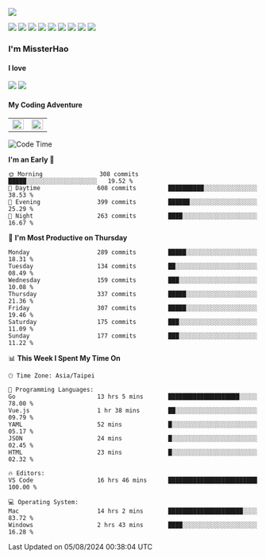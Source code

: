 ![](https://komarev.com/ghpvc/?username=MissterHao&color=ff69b4)

[![](https://img.shields.io/badge/Amazon%20AWS-%23232F3E?logo=amazon-aws&logoColor=white&style=for-the-badge)](https://aws.amazon.com/)
[![](https://img.shields.io/badge/Python-3776AB?style=for-the-badge&logo=python&logoColor=white)](https://www.djangoproject.com/)
[![](https://img.shields.io/badge/Django-092E20?style=for-the-badge&logo=django&logoColor=white)](https://www.python.org/)
[![](https://img.shields.io/badge/Rust-%23EB6400?style=for-the-badge&logo=rust&logoColor=white)](https://www.python.org/)
[![](https://img.shields.io/badge/Flask-23232F3E?style=for-the-badge&logo=flask&logoColor=white)](https://flask.palletsprojects.com/en/2.1.x/)
[![](https://img.shields.io/badge/go-%2300ADD8.svg?&style=for-the-badge&logo=go&logoColor=white)](https://golang.org/)
[![](https://img.shields.io/badge/javascript-%23F7DF1E.svg?&style=for-the-badge&logo=javascript&logoColor=black)](https://www.javascript.com/)
[![](https://img.shields.io/badge/mysql-%234479A1.svg?&style=for-the-badge&logo=mysql&logoColor=white)](https://www.mysql.com/)
[![](https://img.shields.io/badge/docker-%232496ED.svg?&style=for-the-badge&logo=docker&logoColor=white)](https://www.docker.com/)

### I'm MissterHao

#### I love  
![](https://img.shields.io/badge/Netflix-E50914?style=for-the-badge&logo=netflix&logoColor=white)
![](https://img.shields.io/badge/YouTube-FF0000?style=for-the-badge&logo=youtube&logoColor=white)

#### My Coding Adventure
<!-- Readme stats -->
<!-- https://github.com/anuraghazra/github-readme-stats -->
<table>
<tr>
    <td valign="top" width="50%">
    <img src="https://github-readme-stats.vercel.app/api?username=MissterHao&hide_border=true&show_icons=true&locale=en" align="left" style="width: 100%" />
    </td>
    <td valign="top" width="50%">
    <img src="https://github-readme-stats.vercel.app/api/top-langs?username=MissterHao&hide_border=true&show_icons=true&locale=en&layout=compact" align="left" style="width: 100%" />
    </td>
</tr>
</table>  


<!--START_SECTION:waka-->
![Code Time](http://img.shields.io/badge/Code%20Time-1%2C638%20hrs%2040%20mins-blue)

**I'm an Early 🐤** 

```text
🌞 Morning                308 commits         █████░░░░░░░░░░░░░░░░░░░░   19.52 % 
🌆 Daytime                608 commits         ██████████░░░░░░░░░░░░░░░   38.53 % 
🌃 Evening                399 commits         ██████░░░░░░░░░░░░░░░░░░░   25.29 % 
🌙 Night                  263 commits         ████░░░░░░░░░░░░░░░░░░░░░   16.67 % 
```
📅 **I'm Most Productive on Thursday** 

```text
Monday                   289 commits         █████░░░░░░░░░░░░░░░░░░░░   18.31 % 
Tuesday                  134 commits         ██░░░░░░░░░░░░░░░░░░░░░░░   08.49 % 
Wednesday                159 commits         ███░░░░░░░░░░░░░░░░░░░░░░   10.08 % 
Thursday                 337 commits         █████░░░░░░░░░░░░░░░░░░░░   21.36 % 
Friday                   307 commits         █████░░░░░░░░░░░░░░░░░░░░   19.46 % 
Saturday                 175 commits         ███░░░░░░░░░░░░░░░░░░░░░░   11.09 % 
Sunday                   177 commits         ███░░░░░░░░░░░░░░░░░░░░░░   11.22 % 
```


📊 **This Week I Spent My Time On** 

```text
🕑︎ Time Zone: Asia/Taipei

💬 Programming Languages: 
Go                       13 hrs 5 mins       ████████████████████░░░░░   78.00 % 
Vue.js                   1 hr 38 mins        ██░░░░░░░░░░░░░░░░░░░░░░░   09.79 % 
YAML                     52 mins             █░░░░░░░░░░░░░░░░░░░░░░░░   05.17 % 
JSON                     24 mins             █░░░░░░░░░░░░░░░░░░░░░░░░   02.45 % 
HTML                     23 mins             █░░░░░░░░░░░░░░░░░░░░░░░░   02.32 % 

🔥 Editors: 
VS Code                  16 hrs 46 mins      █████████████████████████   100.00 % 

💻 Operating System: 
Mac                      14 hrs 2 mins       █████████████████████░░░░   83.72 % 
Windows                  2 hrs 43 mins       ████░░░░░░░░░░░░░░░░░░░░░   16.28 % 
```


 Last Updated on 05/08/2024 00:38:04 UTC
<!--END_SECTION:waka-->

<!--
**MissterHao/MissterHao** is a ✨ _special_ ✨ repository because its `README.md` (this file) appears on your GitHub profile.

Here are some ideas to get you started:

- 🔭 I’m currently working on ...
- 🌱 I’m currently learning ...
- 👯 I’m looking to collaborate on ...
- 🤔 I’m looking for help with ...
- 💬 Ask me about ...
- 📫 How to reach me: ...
- 😄 Pronouns: ...
- ⚡ Fun fact: ...
-->
